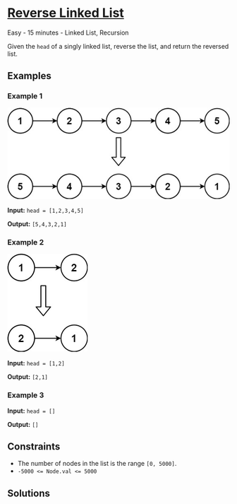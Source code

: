 # [Reverse Linked List](https://leetcode.com/problems/reverse-linked-list/)

Easy - 15 minutes - Linked List, Recursion

Given the `head` of a singly linked list, reverse the list, and return the reversed list.

## Examples

### Example 1

![Reverse Linked List Example 1](assets/reverse_linked_list_example1.jpg)

**Input:** `head = [1,2,3,4,5]`

**Output:** `[5,4,3,2,1]`

### Example 2

![Reverse Linked List Example 2](assets/reverse_linked_list_example2.jpg)

**Input:** `head = [1,2]`

**Output:** `[2,1]`

### Example 3

**Input:** `head = []`

**Output:** `[]`

## Constraints

- The number of nodes in the list is the range `[0, 5000]`.
- `-5000 <= Node.val <= 5000`

## Solutions
